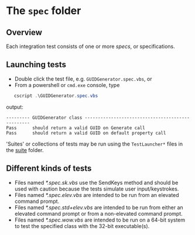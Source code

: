 # The `spec` folder

## Overview

Each integration test consists of one or more *specs*, or specifications.

## Launching tests

- Double click the test file, e.g. `GUIDGenerator.spec.vbs`, or
- From a powershell or `cmd.exe` console, type

``` powershell
   cscript .\GUIDGenerator.spec.vbs
```

output:

``` output
--------- GUIDGenerator class -------------------------------------------------
Pass      should return a valid GUID on Generate call
Pass      should return a valid GUID on default property call
```

'Suites' or collections of tests may be run using the `TestLauncher*` files in the [suite](suite) folder.

## Different kinds of tests

- Files named *\*.spec.sk.vbs* use the SendKeys method and should be used with caution because the tests simulate user input/keystrokes.
- Files named *\*.spec.elev.vbs* are intended to be run from an elevated command prompt.
- Files named *\*.spec.std+elev.vbs* are intended to be run from either an elevated command prompt or from a non-elevated command prompt.
- Files named *\*.spec.wow.vbs* are intended to be run on a 64-bit system to test the specified class with the 32-bit executable(s).
